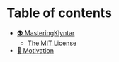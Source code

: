 # Table of contents

* [👽 MasteringKlyntar](README.md)
  * [The MIT License](readme/license.md)
* [🎯 Motivation](motivation.md)
